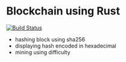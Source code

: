# Blockchain using Rust
[![Build Status](https://travis-ci.org/lucarlig/rust_blockchain.svg?branch=master)](https://travis-ci.org/lucarlig/rust_blockchain) 

- hashing block using sha256
- displaying hash encoded in hexadecimal
- mining using difficulty
